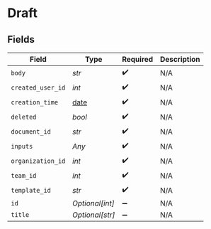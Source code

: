 # Draft


## Fields

| Field                                                                | Type                                                                 | Required                                                             | Description                                                          |
| -------------------------------------------------------------------- | -------------------------------------------------------------------- | -------------------------------------------------------------------- | -------------------------------------------------------------------- |
| `body`                                                               | *str*                                                                | :heavy_check_mark:                                                   | N/A                                                                  |
| `created_user_id`                                                    | *int*                                                                | :heavy_check_mark:                                                   | N/A                                                                  |
| `creation_time`                                                      | [date](https://docs.python.org/3/library/datetime.html#date-objects) | :heavy_check_mark:                                                   | N/A                                                                  |
| `deleted`                                                            | *bool*                                                               | :heavy_check_mark:                                                   | N/A                                                                  |
| `document_id`                                                        | *str*                                                                | :heavy_check_mark:                                                   | N/A                                                                  |
| `inputs`                                                             | *Any*                                                                | :heavy_check_mark:                                                   | N/A                                                                  |
| `organization_id`                                                    | *int*                                                                | :heavy_check_mark:                                                   | N/A                                                                  |
| `team_id`                                                            | *int*                                                                | :heavy_check_mark:                                                   | N/A                                                                  |
| `template_id`                                                        | *str*                                                                | :heavy_check_mark:                                                   | N/A                                                                  |
| `id`                                                                 | *Optional[int]*                                                      | :heavy_minus_sign:                                                   | N/A                                                                  |
| `title`                                                              | *Optional[str]*                                                      | :heavy_minus_sign:                                                   | N/A                                                                  |